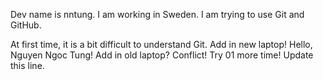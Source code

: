 Dev name is nntung. I am working in Sweden. I am trying to use Git and GitHub.

At first time, it is a bit difficult to understand Git.
Add in new laptop! Hello, Nguyen Ngoc Tung!
Add in old laptop? Conflict! Try 01 more time!
Update this line.